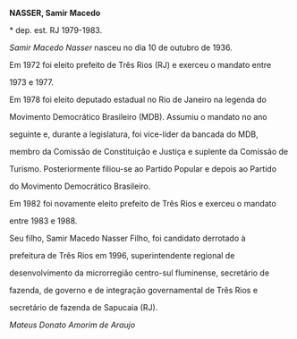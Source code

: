 **NASSER, Samir Macedo**



\* dep. est. RJ 1979-1983.



*Samir Macedo Nasser* nasceu no dia 10 de outubro de 1936.



Em 1972 foi eleito prefeito de Três Rios (RJ) e exerceu o mandato entre

1973 e 1977.



Em 1978 foi eleito deputado estadual no Rio de Janeiro na legenda do

Movimento Democrático Brasileiro (MDB). Assumiu o mandato no ano

seguinte e, durante a legislatura, foi vice-líder da bancada do MDB,

membro da Comissão de Constituição e Justiça e suplente da Comissão de

Turismo. Posteriormente filiou-se ao Partido Popular e depois ao Partido

do Movimento Democrático Brasileiro.



Em 1982 foi novamente eleito prefeito de Três Rios e exerceu o mandato

entre 1983 e 1988.



Seu filho, Samir Macedo Nasser Filho, foi candidato derrotado à

prefeitura de Três Rios em 1996, superintendente regional de

desenvolvimento da microrregião centro-sul fluminense, secretário de

fazenda, de governo e de integração governamental de Três Rios e

secretário de fazenda de Sapucaia (RJ).



*Mateus Donato Amorim de Araujo*




